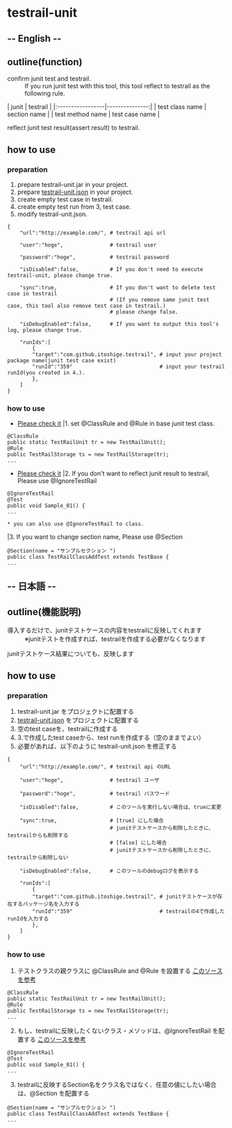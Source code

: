 # testrail-unit
## -- English --
## outline(function)
<dl>
  <dt>confirm junit test and testrail.</dt>
  <dd>If you run junit test with this tool, this tool reflect to testrail as the following rule.</dd>
</dl>
| junit            | testrail       |
|:-----------------|---------------:|
| test class name  | section name   |
| test method name | test case name |

<dl>
  <dt>reflect junit test result(assert result) to testrail.</dt>
</dl>

## how to use
### preparation
1. prepare testrail-unit.jar in your project.
2. prepare [testrail-unit.json](https://github.com/itoshige/testrail-unit/blob/develop/src/test/resources/testrail-unit.json) in your project.
3. create empty test case in testrail.
4. create empty test run from 3, test case.
5. modify testrail-unit.json.
```
{
    "url":"http://example.com/", # testrail api url

    "user":"hoge",               # testrail user

    "password":"hoge",           # testrail password

    "isDisabled":false,          # If you don't need to execute testrail-unit, please change true.

    "sync":true,                 # If you don't want to delete test case in testrail
                                 # (If you remove same junit test case, this tool also remove test case in testrail.)
                                 # please change false.

    "isDebugEnabled":false,      # If you want to output this tool's log, please change true.

    "runIds":[
        {
        "target":"com.github.itoshige.testrail", # input your project package name(junit test case exist)
        "runId":"359"                            # input your testrail runId(you created in 4.).
        },
    ]
}
```

### how to use
* [Please check it](https://github.com/itoshige/testrail-unit/blob/develop/src/test/java/org/itoshige/testrail/TestBase.java)
|1. set @ClassRule and @Rule in base junit test class.
```
@ClassRule
public static TestRailUnit tr = new TestRailUnit();
@Rule
public TestRailStorage ts = new TestRailStorage(tr);
...
```
* [Please check it](https://github.com/itoshige/testrail-unit/blob/develop/src/test/java/org/itoshige/testrail/rules/TestRailClassAddTest.java)
|2. If you don't want to reflect junit result to testrail, Please use @IgnoreTestRail
```
@IgnoreTestRail
@Test
public void Sample_01() {
...

* you can also use @IgnoreTestRail to class.
```

|3. If you want to change section name, Please use @Section
```
@Section(name = "サンプルセクション ")
public class TestRailClassAddTest extends TestBase {
...
```

## -- 日本語 --
## outline(機能説明)
<dl>
  <dt>導入するだけで、junitテストケースの内容をtestrailに反映してくれます</dt>
  <dd>※junitテストを作成すれば、testrailを作成する必要がなくなります</dd>
</dl>

<dl>
  <dt>junitテストケース結果についても、反映します</dt>
</dl>

## how to use
### preparation
1. testrail-unit.jar をプロジェクトに配置する
2. [testrail-unit.json](https://github.com/itoshige/testrail-unit/blob/develop/src/test/resources/testrail-unit.json) をプロジェクトに配置する
3. 空のtest caseを、testrailに作成する
4. 3.で作成したtest caseから、test runを作成する（空のままでよい）
5. 必要があれば、以下のように testrail-unit.json を修正する
```
{
    "url":"http://example.com/", # testrail api のURL

    "user":"hoge",               # testrail ユーザ

    "password":"hoge",           # testrail パスワード

    "isDisabled":false,          # このツールを実行しない場合は、trueに変更

    "sync":true,                 # [true] にした場合
                                 # junitテストケースから削除したときに、testrailからも削除する
                                 # [false] にした場合
                                 # junitテストケースから削除したときに、testrailから削除しない

    "isDebugEnabled":false,      # このツールのdebugログを表示する

    "runIds":[
        {
        "target":"com.github.itoshige.testrail", # junitテストケースが存在するパッケージ名を入力する
        "runId":"359"                            # testrailの4で作成したrunIdを入力する
        },
    ]
}
```

### how to use
1. テストクラスの親クラスに @ClassRule and @Rule を設置する
[このソースを参考](https://github.com/itoshige/testrail-unit/blob/develop/src/test/java/org/itoshige/testrail/TestBase.java)
```
@ClassRule
public static TestRailUnit tr = new TestRailUnit();
@Rule
public TestRailStorage ts = new TestRailStorage(tr);
...
```
2. もし、testrailに反映したくないクラス・メソッドは、@IgnoreTestRail を配置する
[このソースを参考](https://github.com/itoshige/testrail-unit/blob/develop/src/test/java/org/itoshige/testrail/rules/TestRailClassAddTest.java)
```
@IgnoreTestRail
@Test
public void Sample_01() {
...

```
3. testrailに反映するSection名をクラス名ではなく、任意の値にしたい場合は、@Section を配置する
```
@Section(name = "サンプルセクション ")
public class TestRailClassAddTest extends TestBase {
...
```